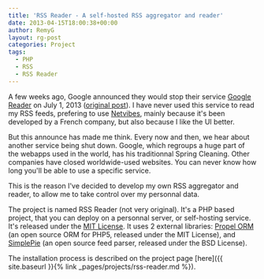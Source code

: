 ```yaml
---
title: 'RSS Reader - A self-hosted RSS aggregator and reader'
date: 2013-04-15T18:00:38+00:00
author: RemyG
layout: rg-post
categories: Project
tags:
  - PHP
  - RSS
  - RSS Reader
---
```


A few weeks ago, Google announced they would stop their service [Google Reader](https://www.google.com/reader/) on July 1, 2013 ([original post](http://googleblog.blogspot.co.uk/2013/03/a-second-spring-of-cleaning.html)). I have never used this service to read my RSS feeds, prefering to use [Netvibes](https://www.netvibes.com/), mainly because it's been developed by a French company, but also because I like the UI better.

<!--more-->

But this announce has made me think. Every now and then, we hear about another service being shut down. Google, which regroups a huge part of the webapps used in the world, has his traditionnal Spring Cleaning. Other companies have closed worldwide-used websites. You can never know how long you'll be able to use a specific service.

This is the reason I've decided to develop my own RSS aggregator and reader, to allow me to take control over my personnal data.

The project is named RSS Reader (not very original). It's a PHP based project, that you can deploy on a personnal server, or self-hosting service. It's released under the [MIT License](http://www.opensource.org/licenses/MIT). It uses 2 external libraries: [Propel ORM](http://propelorm.org/) (an open source ORM for PHP5, released under the MIT License), and [SimplePie](http://simplepie.org/) (an open source feed parser, released under the BSD License).

The installation process is described on the project page [here]({{ site.baseurl }}{% link _pages/projects/rss-reader.md %}).
